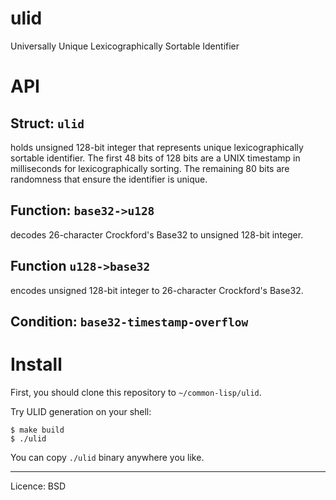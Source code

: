 # ulid

Universally Unique Lexicographically Sortable Identifier

# API

## Struct: `ulid`

holds unsigned 128-bit integer that represents unique lexicographically sortable identifier.
The first 48 bits of 128 bits are a UNIX timestamp in milliseconds for lexicographically sorting.
The remaining 80 bits are randomness that ensure the identifier is unique.

## Function: `base32->u128`

decodes 26-character Crockford's Base32 to unsigned 128-bit integer.

## Function `u128->base32`

encodes unsigned 128-bit integer to 26-character Crockford's Base32.

## Condition: `base32-timestamp-overflow`

# Install

First, you should clone this repository to `~/common-lisp/ulid`.

Try ULID generation on your shell:

```
$ make build
$ ./ulid
```

You can copy `./ulid` binary anywhere you like.


---

Licence: BSD
